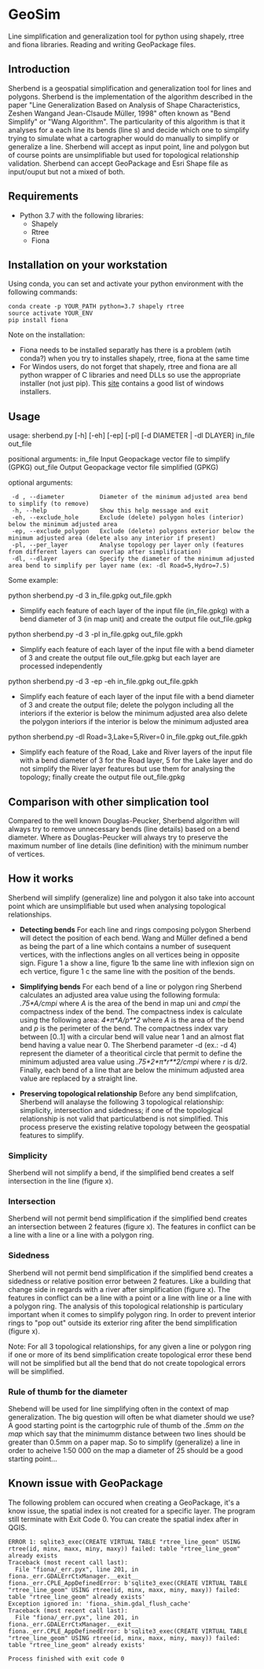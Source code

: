 # GeoSim
Line simplification and generalization tool for python using shapely, rtree and fiona libraries. Reading and writing GeoPackage files.

## Introduction

Sherbend is a geospatial simplification and generalization tool for lines and polygons.  Sherbend is the implementation of the algorithm described in the paper "Line Generalization Based on Analysis of Shape Characteristics, Zeshen Wangand Jean-Clsaude Müller, 1998" often known as "Bend Simplify" or "Wang Algorithm".  The particularity of this algorithm is that it analyses for a each line its bends (line s) and decide which one to simplify trying to simulate what a cartographer would do manually to simplify or generalize a line.  Sherbend will accept as input point, line and polygon but of course points are unsimplifiable but used for topological relationship validation. Sherbend can accept GeoPackage and Esri Shape file as input/ouput but not a mixed of both.

## Requirements  
- Python 3.7 with the following libraries:
    - Shapely
    - Rtree
    - Fiona

## Installation on your workstation
Using conda, you can set and activate your python environment with the following commands:   
```
conda create -p YOUR_PATH python=3.7 shapely rtree
source activate YOUR_ENV
pip install fiona
```
Note on the installation:
  - Fiona needs to be installed separatly has there is a problem (wtih conda?) when you try to installes shapely, rtree, fiona at the same time
  - For Windos users, do not forget that shapely, rtree and fiona are all python wrapper of C libraries and need DLLs so use the appropriate installer (not just pip). This [site](https://www.lfd.uci.edu/~gohlke/pythonlibs/) contains a good list of windows installers.

## Usage

usage: sherbend.py \[-h] \[-eh] \[-ep] \[-pl] \[-d DIAMETER | -dl DLAYER] in_file out_file

positional arguments:
  in_file               Input Geopackage vector file to simplify (GPKG)
  out_file              Output Geopackage vector file simplified (GPKG)

optional arguments:

     -d , --diameter          Diameter of the minimum adjusted area bend to simplify (to remove)     
     -h, --help               Show this help message and exit
     -eh, --exclude_hole      Exclude (delete) polygon holes (interior) below the minimum adjusted area
     -ep, --exclude_polygon   Exclude (delete) polygons exterior below the minimum adjusted area (delete also any interior if present)
     -pl, --per_layer         Analyse topology per layer only (features from different layers can overlap after simplification)
     -dl, --dlayer            Specify the diameter of the minimum adjusted area bend to simplify per layer name (ex: -dl Road=5,Hydro=7.5)
     
Some example:

python sherbend.py -d 3 in_file.gpkg out\_file.gpkh
   
   - Simplify each feature of each layer of the input file (in_file.gpkg) with a bend diameter of 3 (in map unit) and create the output file out_file.gpkg
   
python sherbend.py -d 3 -pl in\_file.gpkg out_file.gpkh
   
   - Simplify each feature of each layer of the input file with a bend diameter of 3 and create the output file out_file.gpkg but each layer are processed independently
   
python sherbend.py -d 3 -ep -eh in_file.gpkg out_file.gpkh

   - Simplify each feature of each layer of the input file with a bend diameter of 3 and create the output file; delete the polygon including all the interiors if the exterior is below the minimum adjusted area also delete the polygon interiors if the interior is below the minimum adjusted area
   
python sherbend.py -dl Road=3,Lake=5,River=0 in_file.gpkg out_file.gpkh

   - Simplify each feature of the Road, Lake and River layers of the input file with a bend diameter of 3 for the Road layer, 5 for the Lake layer  and do not simplify the River layer features but use them for analysing the topology; finally create the output file out_file.gpkg

## Comparison with other simplication tool

Compared to the well known Douglas-Peucker, Sherbend algorithm will always try to remove unnecessary bends (line details) based on a bend diameter.  Where as Douglas-Peucker will always try to preserve the maximum number of line details (line definition) with the minimum number of vertices. 

## How it works

Sherbend will simplify (generalize) line and polygon it also take into account point which are unsimplifiable but used when analysing topological relationships.

* __Detecting bends__
For each line and rings composing polygon Sherbend will detect the position of each bend.  Wang and Müller defined a bend as being the part of a line which contains a number of susequent vertices, with the inflections angles on all vertices being in opposite sign.
Figure 1 a show a line, figure 1b the same line with inflexion sign on ech vertice, figure 1 c the same line with the position of the bends.

[figure 1]: https://github.com/Dan-Eli/GeoSim/blob/master/image/figure1.png "Figure 1"

* __Simplifying bends__
For each bend of a line or polygon ring Sherbend calculates an adjusted area value using the following formula: *\.75\*A/cmpi* where *A* is the area of the bend in map uni and *cmpi* the compactness index of the bend.  The compactness index is calculate using the following area: *4\*π\*A/p\*\*2* where *A* is the area of the bend and *p* is the perimeter of the bend. The compactness index vary between \[0..1] with a circular bend will value near 1 and an almost flat bend having a value near 0.  The Sherbend parameter -d (ex.: -d 4) represent the diameter of a theoritical circle that permit to define the minimum adjusted area value using *\.75\*2\*π\*r\*\*2/cmpi* where *r* is d/2.  Finally, each bend of a line that are below the minimum adjusted area value are replaced by a straight line.

* __Preserving topological relationship__
Before any bend simplifcation, Sherbend will analayse the following 3 topological relationship: simplicity, intersection and sidedness; if one of the topological relationship is not valid that particulatbend is not simplified.  This process preserve the existing relative topology between the geospatial features to simplify.  

### Simplicity
Sherbend will not simplify a bend, if the simplified bend creates a self intersection in the line (figure x).  

### Intersection
Sherbend will not permit bend simplification if the simplified bend creates an intersection between 2 features (figure x).  The features in conflict can be a line with a line or a line with a polygon ring.

### Sidedness
Sherbend will not permit bend simplification if the simplified bend creates a sidedness or relative position error between 2 features. Like a building that change side in regards with a river after simplification (figure x).  The features in conflict can be a line with a point or a line with line or a line with a polygon ring.  The analysis of this topological relationship is particulary important when it comes to simplify polygon ring.  In order to prevent interior rings to "pop out" outside its exterior ring afiter the bend simplification (figure x).

Note: For all 3 topological relationships, for any given a line or polygon ring if one or more of its bend simplification create topological error these bend will not be simplified but all the bend that do not create topological errors will be simplified.


### Rule of thumb for the diameter
Shebend will be used for line simplifying often in the context of map generalization. The big question will often be what diameter should we use?  A good starting point is the cartogrphic rule of thumb of the *.5mm on the map* which say that the minimumm distance between two lines should be greater than 0.5mm on a paper map. So to simplify (generalize) a line in order to acheive 1:50 000 on the map a diameter of 25 should be a good starting point... 

## Known issue with GeoPackage

The following problem can occured when creating a GeoPackage, it's a know issue, the spatial index is not created for a specific layer.  The program still terminate with Exit Code 0.  You can create the spatial index after in QGIS.

```
ERROR 1: sqlite3_exec(CREATE VIRTUAL TABLE "rtree_line_geom" USING rtree(id, minx, maxx, miny, maxy)) failed: table "rtree_line_geom" already exists
Traceback (most recent call last):
  File "fiona/_err.pyx", line 201, in fiona._err.GDALErrCtxManager.__exit__
fiona._err.CPLE_AppDefinedError: b'sqlite3_exec(CREATE VIRTUAL TABLE "rtree_line_geom" USING rtree(id, minx, maxx, miny, maxy)) failed: table "rtree_line_geom" already exists'
Exception ignored in: 'fiona._shim.gdal_flush_cache'
Traceback (most recent call last):
  File "fiona/_err.pyx", line 201, in fiona._err.GDALErrCtxManager.__exit__
fiona._err.CPLE_AppDefinedError: b'sqlite3_exec(CREATE VIRTUAL TABLE "rtree_line_geom" USING rtree(id, minx, maxx, miny, maxy)) failed: table "rtree_line_geom" already exists'

Process finished with exit code 0
```
